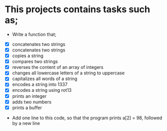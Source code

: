 # This projects contains tasks such as;

* Write a function that;
- [x] concatenates two strings
- [x] concatenates two strings
- [x] copies a string
- [x] compares two strings
- [x] reverses the content of an array of integers
- [x] changes all lowercase letters of a string to uppercase
- [x] capitalizes all words of a string
- [x] encodes a string into 1337
- [x] encodes a string using rot13
- [x] prints an integer
- [x] adds two numbers
- [x] prints a buffer

* Add one line to this code, so that the program prints a[2] = 98, followed by a new line
